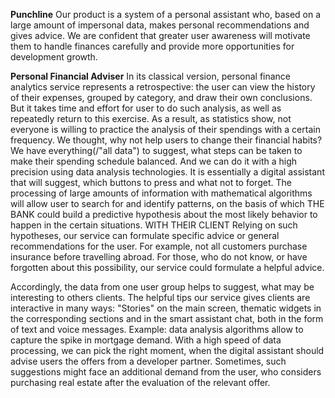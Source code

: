 **Punchline**
Our product is a system of a personal assistant who, based on a large amount of impersonal
data, makes personal recommendations and gives advice. We are confident that
greater user awareness will motivate them to handle finances carefully and
provide more opportunities for development growth.


**Personal Financial Adviser**
In its classical version, personal finance analytics service represents
a retrospective: the user can view the history of their expenses,
grouped by category, and draw their own conclusions.
But it takes time and effort for user to do such analysis, as well as repeatedly return to this exercise.
As a result, as statistics show, not everyone is willing to practice
the analysis of their spendings with a certain frequency.
We thought, why not help users to change their financial habits?
We have everything(/"all data") to suggest, what steps can be taken to
make their spending schedule balanced. And we can
do it with a high precision using data analysis technologies.
It is essentially a digital assistant that will suggest, which buttons to press and
what not to forget. The processing of large amounts of information with mathematical
algorithms will allow user to search for and identify patterns, on the basis of which THE BANK could build a
predictive hypothesis about the most likely behavior to happen in the certain situations. WITH THEIR CLIENT Relying on
such hypotheses, our service can formulate specific advice or general
recommendations for the user. For example, not all customers purchase insurance before travelling abroad.
For those, who do not know, or have forgotten about this possibility, our service could formulate a
helpful advice.

Accordingly, the data from one user group helps to
suggest, what may be interesting to others clients.
The helpful tips our service gives clients are interactive in many ways:
"Stories" on the main screen, thematic widgets in the corresponding sections
and in the smart assistant chat, both in the form of text and
voice messages.
Example: data analysis algorithms allow to capture the spike in mortgage demand. With a high speed of data processing, we can pick
the right moment, when the digital assistant should advise users the offers from a developer partner. Sometimes, such suggestions might face
an additional demand from the user, who considers purchasing real estate after
the evaluation of the relevant offer.
